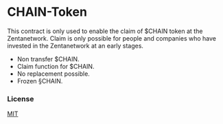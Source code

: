 # CHAIN-Token

This contract is only used to enable the claim of $CHAIN token at the Zentanetwork. Claim is only possible for people and companies who have invested in the Zentanetwork at an early stages.

- Non transfer $CHAIN.
- Claim function for $CHAIN.
- No replacement possible.
- Frozen §CHAIN.

### License

[MIT](https://github.com/ZentaChain/CHAIN-Token/blob/main/LICENSE)
